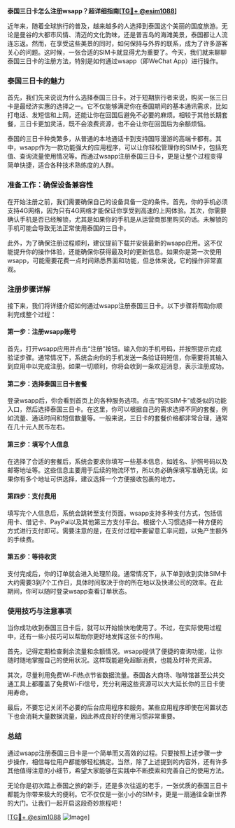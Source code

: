 **泰国三日卡怎么注册wsapp？超详细指南[[TG💪+ @esim1088](https://t.me/s/esim1088)]**

近年来，随着全球旅行的普及，越来越多的人选择到泰国这个美丽的国度旅游。无论是曼谷的大都市风情、清迈的文化韵味，还是普吉岛的海滩美景，泰国都让人流连忘返。然而，在享受这些美景的同时，如何保持与外界的联系，成为了许多游客关心的问题。这时候，一张合适的SIM卡就显得尤为重要了。今天，我们就来聊聊泰国三日卡的注册方法，特别是如何通过wsapp（即WeChat App）进行操作。

### 泰国三日卡的魅力

首先，我们先来说说为什么选择泰国三日卡。对于短期旅行者来说，购买一张三日卡是最经济实惠的选择之一。它不仅能够满足你在泰国期间的基本通讯需求，比如打电话、发短信和上网，还能让你在回国后避免不必要的麻烦。相较于其他长期套餐，三日卡更加灵活，既不会浪费资源，也不会让你在回国后为余额烦恼。

泰国的三日卡种类繁多，从普通的本地通话卡到支持国际漫游的高端卡都有。其中，wsapp作为一款功能强大的应用程序，可以让你轻松管理你的SIM卡，包括充值、查询流量使用情况等。而通过wsapp注册泰国三日卡，更是让整个过程变得简单快捷，适合各种技术熟练度的人群。

### 准备工作：确保设备兼容性

在开始注册之前，我们需要确保自己的设备具备一定的条件。首先，你的手机必须支持4G网络，因为只有4G网络才能保证你享受到高速的上网体验。其次，你需要确认手机是否已经解锁，尤其是如果你的手机是从运营商那里购买的话。未解锁的手机可能会导致无法正常使用泰国的三日卡。

此外，为了确保注册过程顺利，建议提前下载并安装最新的wsapp应用。这不仅能提升你的操作体验，还能确保你获得最及时的更新信息。如果你是第一次使用wsapp，可能需要花费一点时间熟悉界面和功能，但总体来说，它的操作非常直观。

### 注册步骤详解

接下来，我们将详细介绍如何通过wsapp注册泰国三日卡。以下步骤将帮助你顺利完成整个过程：

#### 第一步：注册wsapp账号

首先，打开wsapp应用并点击“注册”按钮。输入你的手机号码，并按照提示完成验证步骤。通常情况下，系统会向你的手机发送一条验证码短信，你需要将其输入到应用中以完成注册。如果一切顺利，你将会收到一条欢迎消息，表示注册成功。

#### 第二步：选择泰国三日卡套餐

登录wsapp后，你会看到首页上的各种服务选项。点击“购买SIM卡”或类似的功能入口，然后选择泰国三日卡。在这里，你可以根据自己的需求选择不同的套餐，例如流量、通话时间和短信数量等。一般来说，三日卡的套餐价格都非常合理，通常在几十元人民币左右。

#### 第三步：填写个人信息

在选择了合适的套餐后，系统会要求你填写一些基本信息，如姓名、护照号码以及邮寄地址等。这些信息主要用于后续的物流环节，所以务必确保填写准确无误。如果你有多个地址可供选择，建议选择一个方便接收包裹的地方。

#### 第四步：支付费用

填写完个人信息后，系统会跳转至支付页面。wsapp支持多种支付方式，包括信用卡、借记卡、PayPal以及其他第三方支付平台。根据个人习惯选择一种方便的方式进行支付即可。需要注意的是，在支付过程中要留意汇率问题，以免产生额外的手续费。

#### 第五步：等待收货

支付完成后，你的订单就会进入处理阶段。通常情况下，从下单到收到实体SIM卡大约需要3到7个工作日，具体时间取决于你的所在地以及快递公司的效率。在此期间，你可以随时登录wsapp查看订单状态。

### 使用技巧与注意事项

当你成功收到泰国三日卡后，就可以开始愉快地使用了。不过，在实际使用过程中，还有一些小技巧可以帮助你更好地发挥这张卡的作用。

首先，记得定期检查剩余流量和余额情况。wsapp提供了便捷的查询功能，让你随时随地掌握自己的使用状况。这样既能避免超额消费，也能及时补充资源。

其次，尽量利用免费Wi-Fi热点节省数据流量。泰国各大商场、咖啡馆甚至公共交通工具上都覆盖了免费Wi-Fi信号，充分利用这些资源可以大大延长你的三日卡使用寿命。

最后，不要忘记关闭不必要的后台应用程序和服务。某些应用程序即使在闲置状态下也会消耗大量数据流量，因此养成良好的使用习惯非常重要。

### 总结

通过wsapp注册泰国三日卡是一个简单而又高效的过程。只要按照上述步骤一步步操作，相信每位用户都能够轻松搞定。当然，除了上述提到的内容外，还有许多其他值得注意的小细节，希望大家能够在实践中不断摸索和完善自己的使用方法。

无论你是初次踏上泰国之旅的新手，还是多次往返的老手，一张优质的泰国三日卡都能为你带来极大的便利。它不仅仅是一张小小的SIM卡，更是一扇通往全新世界的大门。让我们一起开启这段奇妙旅程吧！

[[TG💪+ @esim1088](https://t.me/s/esim1088) ![Image](https://i.postimg.cc/4NQfJmqS/Snipaste-2025-05-13-00-14-12.png)]